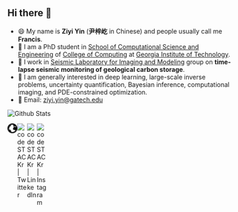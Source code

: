 ## Hi there 👋 

* 😄 My name is **Ziyi Yin** (**尹梓屹** in Chinese) and people usually call me **Francis**.
* 🏫 I am a PhD student in [School of Computational Science and Engineering](https://cse.gatech.edu) of [College of Computing](https://www.cc.gatech.edu/) at [Georgia Institute of Technology](https://www.gatech.edu/). 
* 🔭 I work in [Seismic Laboratory for Imaging and Modeling](https://slim.gatech.edu/) group on **time-lapse seismic monitoring of geological carbon storage**.
* 💬 I am generally interested in deep learning, large-scale inverse problems, uncertainty quantification, Bayesian inference, computational imaging, and PDE-constrained optimization.
* 📩 Email: ziyi.yin@gatech.edu


![Github Stats](https://github-readme-stats.vercel.app/api?username=ziyiyin97&show_icons=true&count_private=true&hide=stars)

[<img align="left" alt="codeSTACKr.com" width="22px" src="https://raw.githubusercontent.com/iconic/open-iconic/master/svg/globe.svg" />][website]
[<img align="left" alt="codeSTACKr | Twitter" width="22px" src="https://cdn.jsdelivr.net/npm/simple-icons@v3/icons/twitter.svg" />][twitter]
[<img align="left" alt="codeSTACKr | LinkedIn" width="22px" src="https://cdn.jsdelivr.net/npm/simple-icons@v3/icons/linkedin.svg" />][linkedin]
[<img align="left" alt="codeSTACKr | Instagram" width="22px" src="https://cdn.jsdelivr.net/npm/simple-icons@v3/icons/instagram.svg" />][instagram]        

[website]: https://ziyiyin97.github.io
[twitter]: https://twitter.com/Francis47543639
[instagram]: https://instagram.com/francis_yin97
[linkedin]: https://www.linkedin.com/in/ziyi-francis-yin

